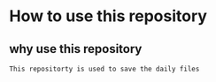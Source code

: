 # How to use this repository
## why use this repository
    This repositorty is used to save the daily files
